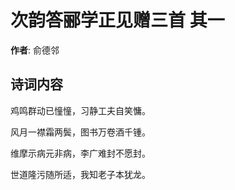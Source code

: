 # 次韵答郦学正见赠三首  其一

**作者**: 俞德邻

## 诗词内容

鸡鸣群动已憧憧，习静工夫自笑慵。

风月一襟霜两鬓，图书万卷酒千锺。

维摩示病元非病，李广难封不愿封。

世道隆污随所适，我知老子本犹龙。

